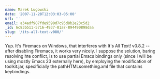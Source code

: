 ```yaml
---
name: Marek Lugowski
date: '2007-11-28T12:03:03-05:00'
url: ''
email: a34adf987fde9598d7c95d8b2e23c5d2
_id: 6c83b511-5716-4937-81a7-894490898daa
slug: '/its-all-text-v080/'
---
```


Yup. It's Firemacs on Windows, that interferes with It's All Text! v0.8.2 --
after disabling Firemacs, it works very nicely. I suppose the solution, baring
resolving hte conflict, is to use partial Emacs bindings only (since I will be
using mostly Emacs 23 externally here), by employing the modification of
toolkit.jar, specificially the pathHTMLsomething.xml file that contains
keybindings.
